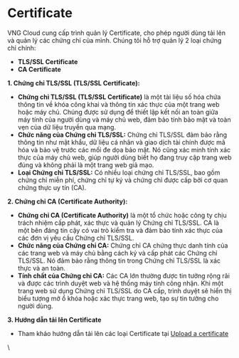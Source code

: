 # Certificate

VNG Cloud cung cấp trình quản lý Certificate, cho phép người dùng tải lên và quản lý các chứng chỉ của mình. Chúng tôi hỗ trợ quản lý 2 loại chứng chỉ chính: 

* **TLS/SSL Certificate**
* **CA Certificate**

**1. Chứng chỉ TLS/SSL (TLS/SSL Certificate):**

* **Chứng chỉ TLS/SSL (TLS/SSL Certificate)** là một tài liệu số hóa chứa thông tin về khóa công khai và thông tin xác thực của một trang web hoặc máy chủ. Chúng được sử dụng để thiết lập kết nối an toàn giữa máy tính của người dùng và máy chủ web, đảm bảo tính bảo mật và toàn vẹn của dữ liệu truyền qua mạng.
* **Chức năng của Chứng chỉ TLS/SSL:** Chứng chỉ TLS/SSL đảm bảo rằng thông tin như mật khẩu, dữ liệu cá nhân và giao dịch tài chính được mã hóa và bảo vệ trước các mối đe dọa bảo mật. Nó cũng xác minh tính xác thực của máy chủ web, giúp người dùng biết họ đang truy cập trang web đúng và không phải là một trang web giả mạo.
* **Loại Chứng chỉ TLS/SSL:** Có nhiều loại chứng chỉ TLS/SSL, bao gồm chứng chỉ miễn phí, chứng chỉ tự ký và chứng chỉ được cấp bởi cơ quan chứng thực uy tín (CA).

**2. Chứng chỉ CA (Certificate Authority):**

* **Chứng chỉ CA (Certificate Authority)** là một tổ chức hoặc công ty chịu trách nhiệm cấp phát, xác thực và quản lý Chứng chỉ TLS/SSL. CA là một bên đáng tin cậy có vai trò kiểm tra và đảm bảo tính xác thực của các đơn vị yêu cầu Chứng chỉ TLS/SSL.
* **Chức năng của Chứng chỉ CA:** Chứng chỉ CA chứng thực danh tính của các trang web và máy chủ bằng cách ký và cấp phát các Chứng chỉ TLS/SSL. Nó đảm bảo rằng thông tin trong Chứng chỉ TLS/SSL là xác thực và an toàn.
* **Tính chất của Chứng chỉ CA:** Các CA lớn thường được tin tưởng rộng rãi và được các trình duyệt web và hệ thống máy tính công nhận. Khi một trang web sử dụng Chứng chỉ TLS/SSL do CA cấp, trình duyệt sẽ hiển thị biểu tượng mở ổ khóa hoặc xác thực trang web, tạo sự tin tưởng cho người dùng.

**3. Hướng dẫn tải lên Certificate**

* Tham khảo hướng dẫn tải lên các loại Certificate tại [Upload a certificate](https://docs.vngcloud.vn/vng-cloud-document/vn/vserver/compute-hcm03-1a/vlb-load-balancer-new-version/application-load-balancer/certificate/upload-a-certificate)

\
